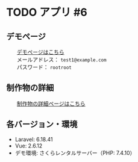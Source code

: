 # TODO アプリ #6

## デモページ

&emsp;&emsp;[デモページはこちら](https://created-portfolio.com/todo/)<br>
&emsp;&emsp;メールアドレス： `test1@example.com`<br>
&emsp;&emsp;パスワード： `rootroot`

## 制作物の詳細

&emsp;&emsp;[制作物の詳細ページはこちら](https://created-portfolio.com/todo.html/)

## 各バージョン・環境

-   Laravel: 6.18.41
-   Vue: 2.6.12
-   デモ環境: さくらレンタルサーバー（PHP: 7.4.10）

